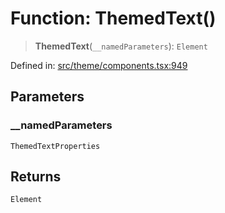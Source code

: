 # Function: ThemedText()

> **ThemedText**(`__namedParameters`): `Element`

Defined in: [src/theme/components.tsx:949](https://github.com/Nick2bad4u/Uptime-Watcher/blob/2a45eeb1723f8f7089001af2c92aa07d82dfe7e4/src/theme/components.tsx#L949)

## Parameters

### \_\_namedParameters

`ThemedTextProperties`

## Returns

`Element`
